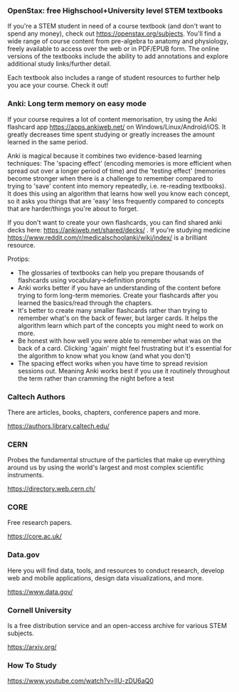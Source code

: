 ### OpenStax: free Highschool+University level STEM textbooks
If you're a STEM student in need of a course textbook (and don't want to spend any money), check out https://openstax.org/subjects. 
You'll find a wide range of course content from pre-algebra to anatomy and physiology, freely available to access over the web or in PDF/EPUB form. 
The online versions of the textbooks include the ability to add annotations and explore additional study links/further detail. 

Each textbook also includes a range of student resources to further help you ace your course. Check it out! 


### Anki: Long term memory on easy mode

If your course requires a lot of content memorisation, try using the Anki flashcard app https://apps.ankiweb.net/  on Windows/Linux/Android/iOS. It greatly decreases time spent studying or greatly increases the amount learned in the same period.

Anki is magical because it combines two evidence-based learning techniques: The 'spacing effect' (encoding memories is more efficient when spread out over a longer period of time) and the 'testing effect' (memories become stronger when there is a challenge to remember compared to trying to 'save' content into memory repeatedly, i.e. re-reading textbooks). 
It does this using an algorithm that learns how well you know each concept, so it asks you things that are 'easy' less frequently compared to concepts that are harder/things you're about to forget. 

If you don't want to create your own flashcards, you can find shared anki decks here: https://ankiweb.net/shared/decks/  . If you're studying medicine  https://www.reddit.com/r/medicalschoolanki/wiki/index/ is a brilliant resource.

Protips: 
- The glossaries of textbooks can help you prepare thousands of flashcards using vocabulary->definition prompts
- Anki works better if you have an understanding of the content before trying to form long-term memories. Create your flashcards after you learned the basics/read through the chapters.
- It's better to create many smaller flashcards rather than trying to remember what's on the back of fewer, but larger cards. It helps the algorithm learn which part of the concepts you might need to work on more.
- Be honest with how well you were able to remember what was on the back of a card. Clicking 'again' might feel frustrating but it's essential for the algorithm to know what you know (and what you don't)
- The spacing effect works when you have time to spread revision sessions out. Meaning Anki works best if you use it routinely throughout the term rather than cramming the night before a test


### Caltech Authors
There are articles, books, chapters, conference papers and more.

https://authors.library.caltech.edu/


### CERN
Probes the fundamental structure of the particles that make up everything around us by using the world's largest and most complex scientific instruments.

https://directory.web.cern.ch/

### CORE
Free research papers.

https://core.ac.uk/

### Data.gov
Here you will find data, tools, and resources to conduct research, develop web and mobile applications, design data visualizations, and more.

https://www.data.gov/

### Cornell University
Is a free distribution service and an open-access archive for various STEM subjects.

https://arxiv.org/


### How To Study

https://www.youtube.com/watch?v=IlU-zDU6aQ0